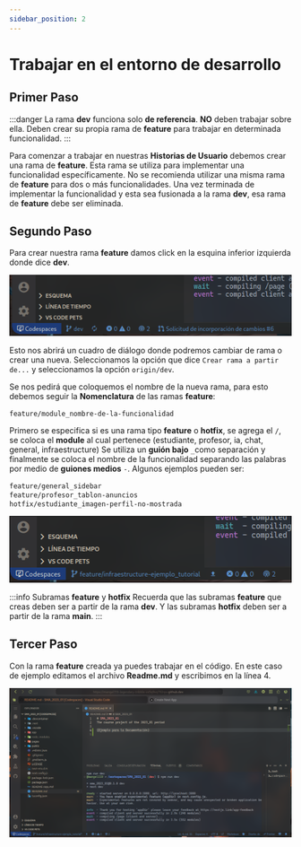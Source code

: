 ```yaml
---
sidebar_position: 2
---
```


# Trabajar en el entorno de desarrollo

## Primer Paso

:::danger
La rama **dev** funciona solo **de referencia**. **NO** deben trabajar sobre ella. Deben crear su propia rama de **feature** para trabajar en determinada funcionalidad.
:::

Para comenzar a trabajar en nuestras **Historias de Usuario** debemos crear una rama de **feature**. Esta rama se utiliza para implementar una funcionalidad específicamente. No se recomienda utilizar una misma rama de **feature** para dos o más funcionalidades. Una vez terminada de implementar la funcionalidad y esta sea fusionada a la rama **dev**, esa rama de **feature** debe ser eliminada.

## Segundo Paso

Para crear nuestra rama **feature** damos click en la esquina inferior izquierda donde dice **dev**.

![Cambiar Rama](./img/5cambiar-rama.png)

Esto nos abrirá un cuadro de diálogo donde podremos cambiar de rama o crear una nueva. Seleccionamos la opción que dice `Crear rama a partir de...` y seleccionamos la opción `origin/dev`.

Se nos pedirá que coloquemos el nombre de la nueva rama, para esto debemos seguir la **Nomenclatura** de las ramas **feature**:

```
feature/module_nombre-de-la-funcionalidad
```

Primero se especifica si es una rama tipo **feature** o **hotfix**, se agrega el `/`, se coloca el **module** al cual pertenece (estudiante, profesor, ia, chat, general, infraestructure) Se utiliza un **guión bajo** `_`como separación y finalmente se coloca el nombre de la funcionalidad separando las palabras por medio de **guiones medios** `-`. Algunos ejemplos pueden ser:

```
feature/general_sidebar
feature/profesor_tablon-anuncios
hotfix/estudiante_imagen-perfil-no-mostrada
```

![feature](./img/6creacion-rama.png)

:::info Subramas **feature** y **hotfix**
Recuerda que las subramas **feature** que creas deben ser a partir de la rama **dev**. Y las subramas **hotfix** deben ser a partir de la rama **main**.
:::

## Tercer Paso

Con la rama **feature** creada ya puedes trabajar en el código. En este caso de ejemplo editamos el archivo **Readme.md** y escribimos en la línea 4.

![Readme](./img/7edicion.png)
